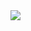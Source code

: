 <img align="left" src="https://github-readme-stats.vercel.app/api?username=lithium-peko&show_icons=true" />
